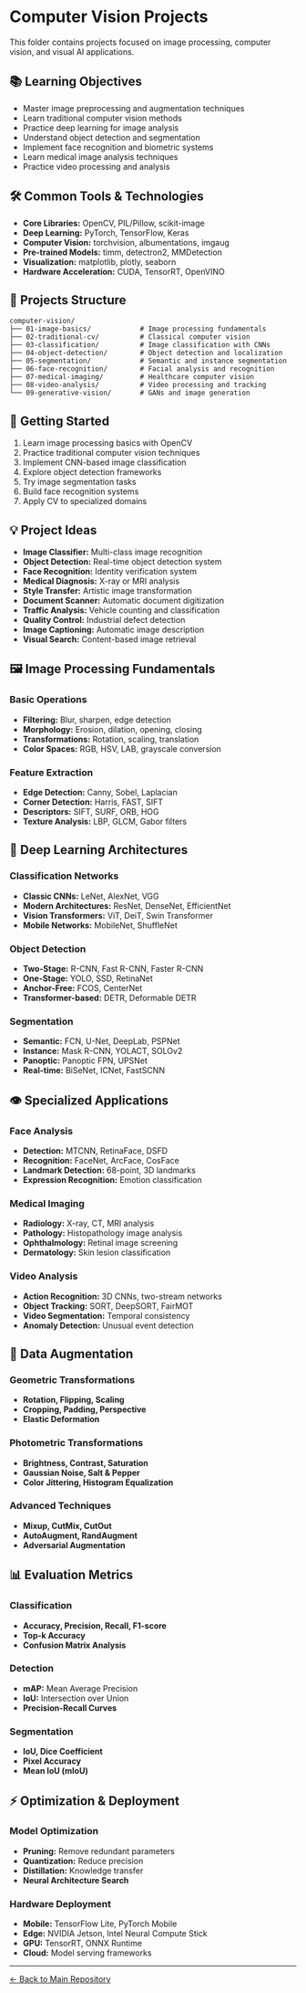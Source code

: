 # Computer Vision Projects

This folder contains projects focused on image processing, computer vision, and visual AI applications.

## 📚 Learning Objectives

- Master image preprocessing and augmentation techniques
- Learn traditional computer vision methods
- Practice deep learning for image analysis
- Understand object detection and segmentation
- Implement face recognition and biometric systems
- Learn medical image analysis techniques
- Practice video processing and analysis

## 🛠 Common Tools & Technologies

- **Core Libraries:** OpenCV, PIL/Pillow, scikit-image
- **Deep Learning:** PyTorch, TensorFlow, Keras
- **Computer Vision:** torchvision, albumentations, imgaug
- **Pre-trained Models:** timm, detectron2, MMDetection
- **Visualization:** matplotlib, plotly, seaborn
- **Hardware Acceleration:** CUDA, TensorRT, OpenVINO

## 📂 Projects Structure

```
computer-vision/
├── 01-image-basics/            # Image processing fundamentals
├── 02-traditional-cv/          # Classical computer vision
├── 03-classification/          # Image classification with CNNs
├── 04-object-detection/        # Object detection and localization
├── 05-segmentation/            # Semantic and instance segmentation
├── 06-face-recognition/        # Facial analysis and recognition
├── 07-medical-imaging/         # Healthcare computer vision
├── 08-video-analysis/          # Video processing and tracking
└── 09-generative-vision/       # GANs and image generation
```

## 🚀 Getting Started

1. Learn image processing basics with OpenCV
2. Practice traditional computer vision techniques
3. Implement CNN-based image classification
4. Explore object detection frameworks
5. Try image segmentation tasks
6. Build face recognition systems
7. Apply CV to specialized domains

## 💡 Project Ideas

- **Image Classifier:** Multi-class image recognition
- **Object Detection:** Real-time object detection system
- **Face Recognition:** Identity verification system
- **Medical Diagnosis:** X-ray or MRI analysis
- **Style Transfer:** Artistic image transformation
- **Document Scanner:** Automatic document digitization
- **Traffic Analysis:** Vehicle counting and classification
- **Quality Control:** Industrial defect detection
- **Image Captioning:** Automatic image description
- **Visual Search:** Content-based image retrieval

## 🖼️ Image Processing Fundamentals

### Basic Operations
- **Filtering:** Blur, sharpen, edge detection
- **Morphology:** Erosion, dilation, opening, closing
- **Transformations:** Rotation, scaling, translation
- **Color Spaces:** RGB, HSV, LAB, grayscale conversion

### Feature Extraction
- **Edge Detection:** Canny, Sobel, Laplacian
- **Corner Detection:** Harris, FAST, SIFT
- **Descriptors:** SIFT, SURF, ORB, HOG
- **Texture Analysis:** LBP, GLCM, Gabor filters

## 🧠 Deep Learning Architectures

### Classification Networks
- **Classic CNNs:** LeNet, AlexNet, VGG
- **Modern Architectures:** ResNet, DenseNet, EfficientNet
- **Vision Transformers:** ViT, DeiT, Swin Transformer
- **Mobile Networks:** MobileNet, ShuffleNet

### Object Detection
- **Two-Stage:** R-CNN, Fast R-CNN, Faster R-CNN
- **One-Stage:** YOLO, SSD, RetinaNet
- **Anchor-Free:** FCOS, CenterNet
- **Transformer-based:** DETR, Deformable DETR

### Segmentation
- **Semantic:** FCN, U-Net, DeepLab, PSPNet
- **Instance:** Mask R-CNN, YOLACT, SOLOv2
- **Panoptic:** Panoptic FPN, UPSNet
- **Real-time:** BiSeNet, ICNet, FastSCNN

## 👁️ Specialized Applications

### Face Analysis
- **Detection:** MTCNN, RetinaFace, DSFD
- **Recognition:** FaceNet, ArcFace, CosFace
- **Landmark Detection:** 68-point, 3D landmarks
- **Expression Recognition:** Emotion classification

### Medical Imaging
- **Radiology:** X-ray, CT, MRI analysis
- **Pathology:** Histopathology image analysis
- **Ophthalmology:** Retinal image screening
- **Dermatology:** Skin lesion classification

### Video Analysis
- **Action Recognition:** 3D CNNs, two-stream networks
- **Object Tracking:** SORT, DeepSORT, FairMOT
- **Video Segmentation:** Temporal consistency
- **Anomaly Detection:** Unusual event detection

## 🔧 Data Augmentation

### Geometric Transformations
- **Rotation, Flipping, Scaling**
- **Cropping, Padding, Perspective**
- **Elastic Deformation**

### Photometric Transformations
- **Brightness, Contrast, Saturation**
- **Gaussian Noise, Salt & Pepper**
- **Color Jittering, Histogram Equalization**

### Advanced Techniques
- **Mixup, CutMix, CutOut**
- **AutoAugment, RandAugment**
- **Adversarial Augmentation**

## 📊 Evaluation Metrics

### Classification
- **Accuracy, Precision, Recall, F1-score**
- **Top-k Accuracy**
- **Confusion Matrix Analysis**

### Detection
- **mAP:** Mean Average Precision
- **IoU:** Intersection over Union
- **Precision-Recall Curves**

### Segmentation
- **IoU, Dice Coefficient**
- **Pixel Accuracy**
- **Mean IoU (mIoU)**

## ⚡ Optimization & Deployment

### Model Optimization
- **Pruning:** Remove redundant parameters
- **Quantization:** Reduce precision
- **Distillation:** Knowledge transfer
- **Neural Architecture Search**

### Hardware Deployment
- **Mobile:** TensorFlow Lite, PyTorch Mobile
- **Edge:** NVIDIA Jetson, Intel Neural Compute Stick
- **GPU:** TensorRT, ONNX Runtime
- **Cloud:** Model serving frameworks

---
[← Back to Main Repository](../README.md)